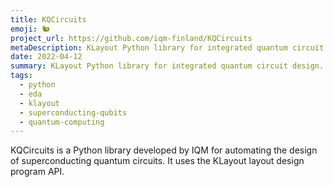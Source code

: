 ```yaml
---
title: KQCircuits
emoji: 🐿️
project_url: https://github.com/iqm-finland/KQCircuits
metaDescription: KLayout Python library for integrated quantum circuit design.
date: 2022-04-12
summary: KLayout Python library for integrated quantum circuit design.
tags:
  - python
  - eda
  - klayout
  - superconducting-qubits
  - quantum-computing
---
```



KQCircuits is a Python library developed by IQM for automating the design of superconducting quantum circuits. It uses the KLayout layout design program API.
